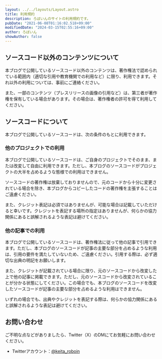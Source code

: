 ```yaml
---
layout: ../../layouts/Layout.astro
title: 利用規約
description: ろぼいんのサイトの利用規約です。
pubDate: "2021-06-08T01:16:02.518+09:00"
modifiedDate: "2024-03-15T02:55:16+09:00"
author: ろぼいん
showAuthor: false
---
```


## ソースコード以外のコンテンツについて

本ブログで公開しているソースコード以外のコンテンツは、著作権法で認められている範囲内（適切な引用や教育機関での利用など）に限り、利用できます。それ以外の利用については、事前にご連絡ください。

また、一部のコンテンツ（プレスリリースの画像の引用など）は、第三者が著作権を保有している場合があります。その場合は、著作権者の許可を得て利用してください。

## ソースコードについて

本ブログで公開しているソースコードは、次の条件のもとに利用できます。

### 他のプロジェクトでの利用

本ブログで公開しているソースコードは、ご自身のプロジェクトでそのまま、または改変して自由に利用できます。ただし、本ブログのソースコードがプロジェクトの大半を占めるような態様での利用はできません。

ソースコードの著作権は放棄しておりませんので、元のコードから十分に変更されている場合を除き、本ブログからコピーしたコードの著作権を主張することはご遠慮ください。

また、クレジット表記は必須ではありませんが、可能な場合は記載していただけると幸いです。クレジットを表記する場所の指定はありませんが、何らかの協力関係にあると誤解されるような表記は避けてください。

### 他の記事での利用

本ブログで公開しているソースコードは、著作権法に従って他の記事で引用できます。ただし、本ブログのソースコードが記事の主要な部分を占めるような利用は、引用の要件を満たしていないため、ご遠慮ください。引用する際は、必ず適切な出典の明記をお願いします。

また、クレジットが記載されている場合に限り、元のソースコードから改変した上で他の記事に掲載できます。ただし、元のソースコードから改変されていることが分かる状態にしてください。この場合でも、本ブログのソースコードを改変したソースコードが記事の主要な部分を占めるような利用はできません。

いずれの場合でも、出典やクレジットを表記する際は、何らかの協力関係にあると誤解されるような表記は避けてください。

## お問い合わせ

ご不明な点などがありましたら、Twitter（X）のDMにてお気軽にお問い合わせください。

- Twitterアカウント：[@keita_roboin](https://twitter.com/keita_roboin)
